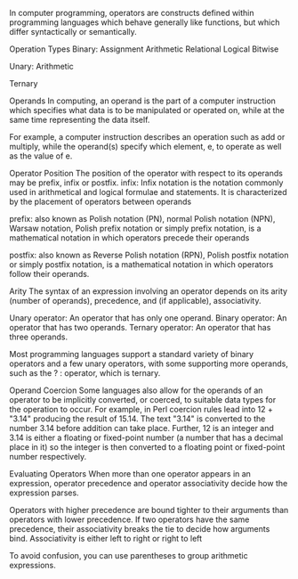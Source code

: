 In computer programming, operators are constructs defined within programming languages which behave generally like functions, but which differ syntactically or semantically.


Operation Types
  Binary:
    Assignment
    Arithmetic
    Relational
    Logical
    Bitwise

  Unary:
    Arithmetic

  Ternary



Operands
In computing, an operand is the part of a computer instruction which specifies what data is to be manipulated or operated on, while at the same time representing the data itself.

For example, a computer instruction describes an operation such as add or multiply, while the operand(s) specify which element, e, to operate as well as the value of e.


Operator Position
The position of the operator with respect to its operands may be prefix, infix or postfix.
  infix: Infix notation is the notation commonly used in arithmetical and logical formulae and statements. It is characterized by the placement of operators between operands

  prefix: also known as Polish notation (PN), normal Polish notation (NPN), Warsaw notation, Polish prefix notation or simply prefix notation, is a mathematical notation in which operators precede their operands

  postfix: also known as  Reverse Polish notation (RPN), Polish postfix notation or simply postfix notation, is a mathematical notation in which operators follow their operands.



Arity
The syntax of an expression involving an operator depends on its arity (number of operands), precedence, and (if applicable), associativity.

Unary operator: An operator that has only one operand.
Binary operator: An operator that has two operands.
Ternary operator: An operator that has three operands.

Most programming languages support a standard variety of binary operators and a few unary operators, with some supporting more operands, such as the ? : operator, which is ternary.


Operand Coercion
Some languages also allow for the operands of an operator to be implicitly converted, or coerced, to suitable data types for the operation to occur. For example, in Perl coercion rules lead into 12 + "3.14" producing the result of 15.14. The text "3.14" is converted to the number 3.14 before addition can take place. Further, 12 is an integer and 3.14 is either a floating or fixed-point number (a number that has a decimal place in it) so the integer is then converted to a floating point or fixed-point number respectively.


Evaluating Operators
When more than one operator appears in an expression, operator precedence
and operator associativity decide how the expression parses.

Operators with higher precedence are bound tighter to their arguments than operators with lower precedence. If two operators have the same precedence, their
associativity breaks the tie to decide how arguments bind. Associativity is
either left to right or right to left

To avoid confusion, you can use parentheses to group arithmetic expressions.

